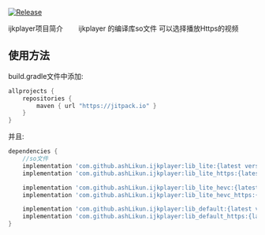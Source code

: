 [![Release](https://jitpack.io/v/ashLikun/ijkplayer.svg)](https://jitpack.io/#ashLikun/ijkplayer)


ijkplayer项目简介
        ijkplayer 的编译库so文件   可以选择播放Https的视频
## 使用方法

build.gradle文件中添加:

```gradle
allprojects {
    repositories {
        maven { url "https://jitpack.io" }
    }
}
```
并且:

```gradle
dependencies {
    //so文件
    implementation 'com.github.ashLikun.ijkplayer:lib_lite:{latest version}'//最小库
    implementation 'com.github.ashLikun.ijkplayer:lib_lite_https:{latest version}'//最小库 带https的

    implementation 'com.github.ashLikun.ijkplayer:lib_lite_hevc:{latest version}'//最小库（带hevc）
    implementation 'com.github.ashLikun.ijkplayer:lib_lite_hevc_https:{latest version}'//最小库（带hevc）带https的

    implementation 'com.github.ashLikun.ijkplayer:lib_default:{latest version}'//最大库（支持格式多）
    implementation 'com.github.ashLikun.ijkplayer:lib_default_https:{latest version}'//最大库（支持格式多）带https的
}
```


